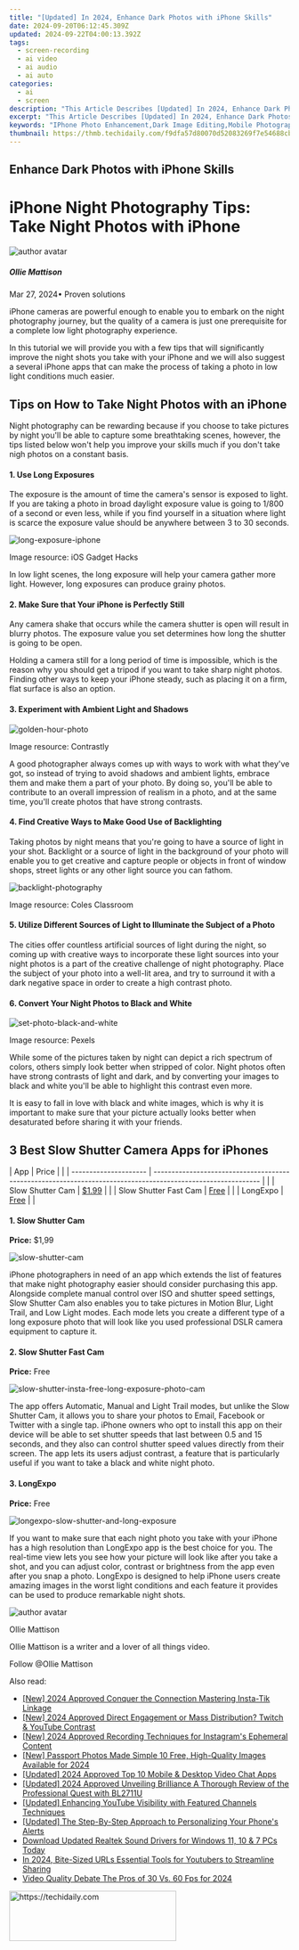 ```yaml
---
title: "[Updated] In 2024, Enhance Dark Photos with iPhone Skills"
date: 2024-09-20T06:12:45.309Z
updated: 2024-09-22T04:00:13.392Z
tags: 
  - screen-recording
  - ai video
  - ai audio
  - ai auto
categories: 
  - ai
  - screen
description: "This Article Describes [Updated] In 2024, Enhance Dark Photos with iPhone Skills"
excerpt: "This Article Describes [Updated] In 2024, Enhance Dark Photos with iPhone Skills"
keywords: "IPhone Photo Enhancement,Dark Image Editing,Mobile Photography Tips,Brighten Dim Photos,IPhone Picture Fix,Shadow Removal Apps,Photo Color Correction iOS"
thumbnail: https://thmb.techidaily.com/f9dfa57d80070d52083269f7e54688cbc55bc603dffea5c52daaecde9ad2614f.jpg
---
```


## Enhance Dark Photos with iPhone Skills

# iPhone Night Photography Tips: Take Night Photos with iPhone

![author avatar](https://images.wondershare.com/filmora/article-images/ollie-mattison.jpg)

##### Ollie Mattison

 Mar 27, 2024• Proven solutions

 iPhone cameras are powerful enough to enable you to embark on the night photography journey, but the quality of a camera is just one prerequisite for a complete low light photography experience.

 In this tutorial we will provide you with a few tips that will significantly improve the night shots you take with your iPhone and we will also suggest a several iPhone apps that can make the process of taking a photo in low light conditions much easier.

## Tips on How to Take Night Photos with an iPhone

 Night photography can be rewarding because if you choose to take pictures by night you'll be able to capture some breathtaking scenes, however, the tips listed below won't help you improve your skills much if you don't take nigh photos on a constant basis.

#### 1\.  Use Long Exposures

 The exposure is the amount of time the camera's sensor is exposed to light. If you are taking a photo in broad daylight exposure value is going to 1/800 of a second or even less, while if you find yourself in a situation where light is scarce the exposure value should be anywhere between 3 to 30 seconds.

![long-exposure-iphone](https://images.wondershare.com/filmora/article-images/long-exposure-iphone.jpg)

 Image resource: iOS Gadget Hacks

 In low light scenes, the long exposure will help your camera gather more light. However, long exposures can produce grainy photos.

#### 2\.  Make Sure that Your iPhone is Perfectly Still

 Any camera shake that occurs while the camera shutter is open will result in blurry photos. The exposure value you set determines how long the shutter is going to be open.

 Holding a camera still for a long period of time is impossible, which is the reason why you should get a tripod if you want to take sharp night photos. Finding other ways to keep your iPhone steady, such as placing it on a firm, flat surface is also an option.

#### 3\.  Experiment with Ambient Light and Shadows

![golden-hour-photo](https://images.wondershare.com/filmora/article-images/golden-hour-photo.jpg)

 Image resource: Contrastly

 A good photographer always comes up with ways to work with what they've got, so instead of trying to avoid shadows and ambient lights, embrace them and make them a part of your photo. By doing so, you'll be able to contribute to an overall impression of realism in a photo, and at the same time, you'll create photos that have strong contrasts.

#### 4\.  Find Creative Ways to Make Good Use of Backlighting

 Taking photos by night means that you're going to have a source of light in your shot. Backlight or a source of light in the background of your photo will enable you to get creative and capture people or objects in front of window shops, street lights or any other light source you can fathom.

![backlight-photography](https://images.wondershare.com/filmora/article-images/backlight-photography.jpg)

 Image resource: Coles Classroom

#### 5\.  Utilize Different Sources of Light to Illuminate the Subject of a Photo

 The cities offer countless artificial sources of light during the night, so coming up with creative ways to incorporate these light sources into your night photos is a part of the creative challenge of night photography. Place the subject of your photo into a well-lit area, and try to surround it with a dark negative space in order to create a high contrast photo.

#### 6\.  Convert Your Night Photos to Black and White

![set-photo-black-and-white](https://images.wondershare.com/filmora/article-images/set-photo-black-and-white.jpg)

 Image resource: Pexels

 While some of the pictures taken by night can depict a rich spectrum of colors, others simply look better when stripped of color. Night photos often have strong contrasts of light and dark, and by converting your images to black and white you'll be able to highlight this contrast even more.

 It is easy to fall in love with black and white images, which is why it is important to make sure that your picture actually looks better when desaturated before sharing it with your friends.

## 3 Best Slow Shutter Camera Apps for iPhones

| App                   | Price                                                                                                        |  |
| --------------------- | ------------------------------------------------------------------------------------------------------------ |  |
| Slow Shutter Cam      | [$1.99](https://itunes.apple.com/us/app/slow-shutter-cam/id357404131?mt=8)                                   |  |
| Slow Shutter Fast Cam | [Free](https://itunes.apple.com/ca/app/slow-shutter-insta-free-long-exposure-photo-cam-for/id730352755?mt=8) |  |
| LongExpo              | [Free](https://itunes.apple.com/us/app/longexpo-slow-shutter-and-long-exposure-camera/id594078421?mt=8)      |  |

#### 1\. Slow Shutter Cam

**Price:** $1,99

![slow-shutter-cam](https://images.wondershare.com/filmora/article-images/slow-shutter-cam.jpg)

 iPhone photographers in need of an app which extends the list of features that make night photography easier should consider purchasing this app. Alongside complete manual control over ISO and shutter speed settings, Slow Shutter Cam also enables you to take pictures in Motion Blur, Light Trail, and Low Light modes. Each mode lets you create a different type of a long exposure photo that will look like you used professional DSLR camera equipment to capture it.

#### 2\. Slow Shutter Fast Cam

**Price:** Free

![slow-shutter-insta-free-long-exposure-photo-cam](https://images.wondershare.com/filmora/article-images/slow-shutter-insta-free-long-exposure-photo-cam.jpg)

 The app offers Automatic, Manual and Light Trail modes, but unlike the Slow Shutter Cam, it allows you to share your photos to Email, Facebook or Twitter with a single tap. iPhone owners who opt to install this app on their device will be able to set shutter speeds that last between 0.5 and 15 seconds, and they also can control shutter speed values directly from their screen. The app lets its users adjust contrast, a feature that is particularly useful if you want to take a black and white night photo.

#### 3\. LongExpo

**Price:** Free

![longexpo-slow-shutter-and-long-exposure](https://images.wondershare.com/filmora/article-images/longexpo-slow-shutter-and-long-exposure.jpg)

 If you want to make sure that each night photo you take with your iPhone has a high resolution than LongExpo app is the best choice for you. The real-time view lets you see how your picture will look like after you take a shot, and you can adjust color, contrast or brightness from the app even after you snap a photo. LongExpo is designed to help iPhone users create amazing images in the worst light conditions and each feature it provides can be used to produce remarkable night shots.

![author avatar](https://images.wondershare.com/filmora/article-images/ollie-mattison.jpg)

Ollie Mattison

Ollie Mattison is a writer and a lover of all things video.

Follow @Ollie Mattison


<ins class="adsbygoogle"
     style="display:block"
     data-ad-format="autorelaxed"
     data-ad-client="ca-pub-7571918770474297"
     data-ad-slot="1223367746"></ins>



<ins class="adsbygoogle"
     style="display:block"
     data-ad-client="ca-pub-7571918770474297"
     data-ad-slot="8358498916"
     data-ad-format="auto"
     data-full-width-responsive="true"></ins>


<span class="atpl-alsoreadstyle">Also read:</span>
<div><ul>
<li><a href="https://fox-glue.techidaily.com/new-2024-approved-conquer-the-connection-mastering-insta-tik-linkage/"><u>[New] 2024 Approved Conquer the Connection Mastering Insta-Tik Linkage</u></a></li>
<li><a href="https://fox-glue.techidaily.com/new-2024-approved-direct-engagement-or-mass-distribution-twitch-and-youtube-contrast/"><u>[New] 2024 Approved Direct Engagement or Mass Distribution? Twitch & YouTube Contrast</u></a></li>
<li><a href="https://instagram-video-recordings.techidaily.com/new-2024-approved-recording-techniques-for-instagrams-ephemeral-content/"><u>[New] 2024 Approved Recording Techniques for Instagram's Ephemeral Content</u></a></li>
<li><a href="https://fox-glue.techidaily.com/new-passport-photos-made-simple-10-free-high-quality-images-available-for-2024/"><u>[New] Passport Photos Made Simple 10 Free, High-Quality Images Available for 2024</u></a></li>
<li><a href="https://visual-screen-recording.techidaily.com/updated-2024-approved-top-10-mobile-and-desktop-video-chat-apps/"><u>[Updated] 2024 Approved Top 10 Mobile & Desktop Video Chat Apps</u></a></li>
<li><a href="https://fox-glue.techidaily.com/updated-2024-approved-unveiling-brilliance-a-thorough-review-of-the-professional-quest-with-bl2711u/"><u>[Updated] 2024 Approved Unveiling Brilliance A Thorough Review of the Professional Quest with BL2711U</u></a></li>
<li><a href="https://youtube-blog.techidaily.com/ed-enhancing-youtube-visibility-with-featured-channels-techniques/"><u>[Updated] Enhancing YouTube Visibility with Featured Channels Techniques</u></a></li>
<li><a href="https://fox-glue.techidaily.com/updated-the-step-by-step-approach-to-personalizing-your-phones-alerts/"><u>[Updated] The Step-By-Step Approach to Personalizing Your Phone's Alerts</u></a></li>
<li><a href="https://win-dash.techidaily.com/download-updated-realtek-sound-drivers-for-windows-11-10-and-7-pcs-today/"><u>Download Updated Realtek Sound Drivers for Windows 11, 10 & 7 PCs Today</u></a></li>
<li><a href="https://youtube-data.techidaily.com/24-bite-sized-urls-essential-tools-for-youtubers-to-streamline-sharing/"><u>In 2024, Bite-Sized URLs Essential Tools for Youtubers to Streamline Sharing</u></a></li>
<li><a href="https://on-screen-recording.techidaily.com/video-quality-debate-the-pros-of-30-vs-60-fps-for-2024/"><u>Video Quality Debate The Pros of 30 Vs. 60 Fps for 2024</u></a></li>
</ul></div>

<!-- affiliate ads begin -->
<a href="https://aligracehair.sjv.io/c/5597632/2115916/19272" target="_top" id="2115916">
  <img src="//a.impactradius-go.com/display-ad/19272-2115916" border="0" alt="https://techidaily.com" width="300" height="90"/>
</a>
<img height="0" width="0" src="https://aligracehair.sjv.io/i/5597632/2115916/19272" style="position:absolute;visibility:hidden;" border="0" />
<!-- affiliate ads end -->

